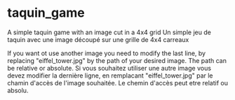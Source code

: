 # taquin_game
 A simple taquin game with an image cut in a 4x4 grid
 Un simple jeu de taquin avec une image découpé sur une grille de 4x4 carreaux

If you want ot use another image you need to modify the last line, by replacing "eiffel_tower.jpg" by the path of your desired image. The path can be relative or absolute.
Si vous souhaitez utiliser une autre image vous devez modifier la dernière ligne, en remplacant "eiffel_tower.jpg" par le chamin d'accès de l'image souhaitée. Le chemin d'accès peut etre relatif ou absolu.
